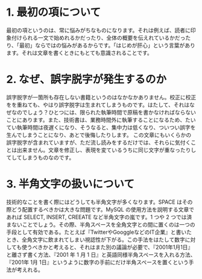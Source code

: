# 1. 最初の項について

最初の項というのは、常に悩みがちなものになります。それは例えば、読者に印象付けられる一文で始めれるかだったり、全体の概要を伝えれているかだったり、「最初」ならではの悩みがあるからです。「はじめが肝心」という言葉があります。それは文章を書くときにもとても意識されることです。

# 2. なぜ、誤字脱字が発生するのか

誤字脱字が一箇所も存在しない書籍というのはなかなかありません。校正に校正をを重ねても、やはり誤字脱字は生まれてしまうものです。はたして、それはなぜなのでしょう？ひとつには、限られた執筆時間で原稿を書かなければならないことにあります。また、技術書は、業務時間外に執筆することになるため、たいてい執筆時間は夜遅くになり、そうなると、集中力は低くなり、ついつい誤字を生んでしまうことになり、あとで後悔したりします。
この文章にもいくらかの誤字脱字が含まれていますが、ただ流し読みをするだけでは、それらに気付くことは出来ません。文章を修正し、表現を変ているうちに同じ文字が重なったりしてしてしまうものなのです。

# 3. 半角文字の扱いについて

技術的なことを書く際にはどうしても半角文字が多くなります。SPACE はその際どう配置するべきかは大きな問題です。MySQL の使用方法を説明する文章であれば SELECT, INSERT, CREEATE など半角文字の嵐です。1 つや 2 つでは済まないことでしょう。その際、半角スペースを全角文字との間に置くのは一つの手段として有効である。たとえば『TwitterやGooggleなどのIT企業』と書いたとき、全角文字に飲まれてしまい視認性が下がる。この手法をはたして数字に対しても使うべきかと考えると、それはまた別の議論が必要で、『2001年1月1日』と離さず書く方法、『2001 年 1 月 1 日』と英語同様半角スペースを入れる方法、『2001年 1月 1日』というように数字の手前にだけ半角スペースを置くという手法が考えれる。
